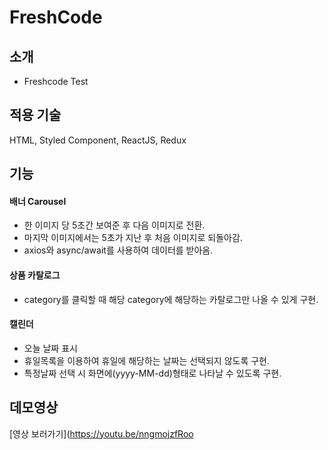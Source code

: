 # FreshCode

## 소개

- Freshcode Test

## 적용 기술

HTML, Styled Component, ReactJS, Redux

## 기능

#### 배너 Carousel

- 한 이미지 당 5초간 보여준 후 다음 이미지로 전환.
- 마지막 이미지에서는 5초가 지난 후 처음 이미지로 되돌아감.
- axios와 async/await를 사용하여 데이터를 받아옴.

#### 상품 카탈로그

- category를 클릭할 때 해당 category에 해당하는 카탈로그만 나올 수 있게 구현.

#### 캘린더

- 오늘 날짜 표시
- 휴일목록을 이용하여 휴일에 해당하는 날짜는 선택되지 않도록 구현.
- 특정날짜 선택 시 화면에(yyyy-MM-dd)형태로 나타날 수 있도록 구현.

## 데모영상

[영상 보러가기](https://youtu.be/nngmojzfRoo
